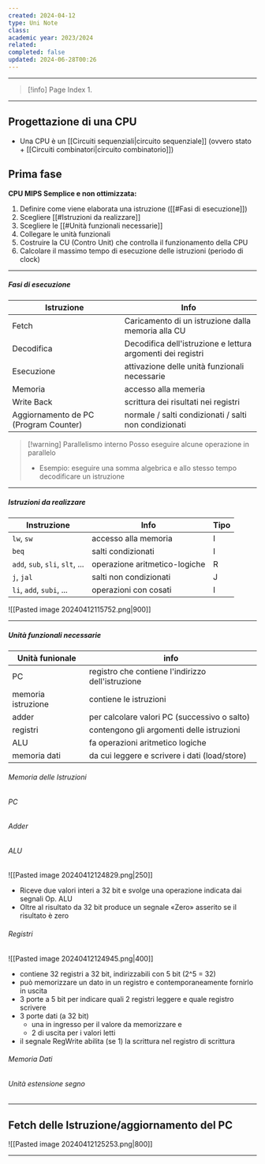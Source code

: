 ```yaml
---
created: 2024-04-12
type: Uni Note
class: 
academic year: 2023/2024
related: 
completed: false
updated: 2024-06-28T00:26
---
```

---

>[!info] Page Index
>1. 

---
## Progettazione di una CPU

-  Una CPU è un [[Circuiti sequenziali|circuito sequenziale]] (ovvero stato + [[Circuiti combinatori|circuito combinatorio]])


## Prima fase
**CPU MIPS Semplice e non ottimizzata:**
1. Definire come viene elaborata una istruzione ([[#Fasi di esecuzione]])
2. Scegliere [[#Istruzioni da realizzare]]
3. Scegliere le [[#Unità funzionali necessarie]]
4. Collegare le unità funzionali
5. Costruire la CU (Contro Unit) che controlla il funzionamento della CPU
6. Calcolare il massimo tempo di esecuzione delle istruzioni (periodo di clock)

---
##### Fasi di esecuzione 
| Istruzione                            | Info                                                        |
| ------------------------------------- | ----------------------------------------------------------- |
| Fetch                                 | Caricamento di un istruzione dalla memoria alla CU          |
| Decodifica                            | Decodifica dell'istruzione e lettura argomenti dei registri |
| Esecuzione                            | attivazione delle unità funzionali necessarie               |
| Memoria                               | accesso alla memeria                                        |
| Write Back                            | scrittura dei risultati nei registri                        |
| Aggiornamento de PC (Program Counter) | normale / salti condizionati / salti non condizionati       |
 
>[!warning] Parallelismo interno
>Posso eseguire alcune operazione in parallelo
>- Esempio: eseguire una somma algebrica e allo stesso tempo decodificare un istruzione

---
##### Istruzioni da realizzare


| Instruzione                     | Info                          | Tipo |
| ------------------------------- | ----------------------------- | ---- |
| `lw`, `sw`                      | accesso alla memoria          | I    |
| `beq`                           | salti condizionati            | I    |
| `add`, `sub`, `sli`, `slt`, ... | operazione aritmetico-logiche | R    |
| `j`, `jal`                      | salti non condizionati        | J    |
| `li`, `add`, `subi`, ...        | operazioni con cosati         | I    |

![[Pasted image 20240412115752.png|900]]

---
##### Unità funzionali necessarie

| Unità funionale    | info                                              |
| ------------------ | ------------------------------------------------- |
| PC                 | registro che contiene l'indirizzo dell'istruzione |
| memoria istruzione | contiene le istruzioni                            |
| adder              | per calcolare valori PC (successivo o salto)      |
| registri           | contengono gli argomenti delle istruzioni         |
| ALU                | fa operazioni aritmetico logiche                  |
| memoria dati       | da cui leggere e scrivere i dati (load/store)     |
###### Memoria delle Istruzioni


###### PC


###### Adder


###### ALU

![[Pasted image 20240412124829.png|250]]

- Riceve due valori interi a 32 bit e svolge una operazione indicata dai segnali Op. ALU
- Oltre al risultato da 32 bit produce un segnale «Zero» asserito se il risultato è zero

###### Registri

![[Pasted image 20240412124945.png|400]]

- contiene 32 registri a 32 bit, indirizzabili con 5 bit (2^5 = 32)
- può memorizzare un dato in un registro e contemporaneamente fornirlo in uscita
- 3 porte a 5 bit per indicare quali 2 registri leggere e quale registro scrivere
- 3 porte dati (a 32 bit)
	- una in ingresso per il valore da memorizzare e
	- 2 di uscita per i valori letti
- il segnale RegWrite abilita (se 1) la scrittura nel registro di scrittura

###### Memoria Dati 

###### Unità estensione segno

---
## Fetch delle Istruzione/aggiornamento del PC

![[Pasted image 20240412125253.png|800]]

---

